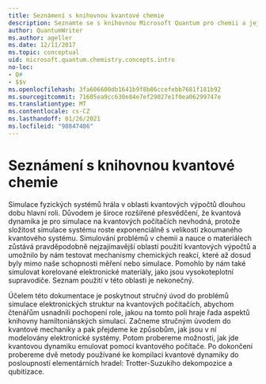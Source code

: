 ```yaml
---
title: Seznámení s knihovnou kvantové chemie
description: Seznamte se s knihovnou Microsoft Quantum pro chemii a jejím využitím při simulaci elektronických struktur na kvantových počítačích.
author: QuantumWriter
ms.author: ageller
ms.date: 12/11/2017
ms.topic: conceptual
uid: microsoft.quantum.chemistry.concepts.intro
no-loc:
- Q#
- $$v
ms.openlocfilehash: 3fa606600db1641b9f8b86ccefebb7681f181b92
ms.sourcegitcommit: 71605ea9cc630e84e7ef29027e1f0ea06299747e
ms.translationtype: MT
ms.contentlocale: cs-CZ
ms.lasthandoff: 01/26/2021
ms.locfileid: "98847486"
---
```

# <a name="introduction-to-the-quantum-chemistry-library"></a>Seznámení s knihovnou kvantové chemie

Simulace fyzických systémů hrála v oblasti kvantových výpočtů dlouhou dobu hlavní roli.  Důvodem je široce rozšířené přesvědčení, že kvantová dynamika je pro simulace na kvantových počítačích nevhodná, protože složitost simulace systému roste exponenciálně s velikostí zkoumaného kvantového systému.  Simulování problémů v chemii a nauce o materiálech zůstává pravděpodobně nejzajímavější oblastí použití kvantových výpočtů a umožnilo by nám testovat mechanismy chemických reakcí, které až dosud byly mimo naše schopnosti měření nebo simulace.  Pomohlo by nám také simulovat korelované elektronické materiály, jako jsou vysokoteplotní supravodiče. Seznam použití v této oblasti je nekonečný.

Účelem této dokumentace je poskytnout stručný úvod do problémů simulace elektronických struktur na kvantových počítačích, abychom čtenářům usnadnili pochopení role, jakou na tomto poli hraje řada aspektů knihovny hamiltoniánských simulací.  Začneme stručným úvodem do kvantové mechaniky a pak přejdeme ke způsobům, jak jsou v ní modelovány elektronické systémy.  Potom probereme možnosti, jak jde kvantovou dynamiku emulovat pomocí kvantového počítače.  Po dokončení probereme dvě metody používané ke kompilaci kvantové dynamiky do posloupností elementárních hradel: Trotter-Suzukiho dekompozice a qubitizace.
